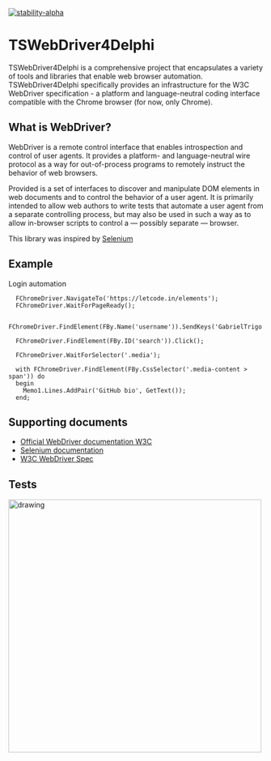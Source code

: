 [![stability-alpha](https://img.shields.io/badge/stability-alpha-f4d03f.svg)](https://github.com/mkenney/software-guides/blob/master/STABILITY-BADGES.md#alpha)

# TSWebDriver4Delphi

TSWebDriver4Delphi is a comprehensive project that encapsulates a variety of tools and libraries that enable web browser automation. TSWebDriver4Delphi specifically provides an infrastructure for the W3C WebDriver specification - a platform and language-neutral coding interface compatible with the Chrome browser (for now, only Chrome).

What is WebDriver? 
--
WebDriver is a remote control interface that enables introspection and control of user agents. It provides a platform- and language-neutral wire protocol as a way for out-of-process programs to remotely instruct the behavior of web browsers.

Provided is a set of interfaces to discover and manipulate DOM elements in web documents and to control the behavior of a user agent. It is primarily intended to allow web authors to write tests that automate a user agent from a separate controlling process, but may also be used in such a way as to allow in-browser scripts to control a — possibly separate — browser.

This library was inspired by [Selenium](https://github.com/SeleniumHQ/selenium)

## Example
Login automation
```delphi
  FChromeDriver.NavigateTo('https://letcode.in/elements');
  FChromeDriver.WaitForPageReady();

  FChromeDriver.FindElement(FBy.Name('username')).SendKeys('GabrielTrigo');

  FChromeDriver.FindElement(FBy.ID('search')).Click();

  FChromeDriver.WaitForSelector('.media');

  with FChromeDriver.FindElement(FBy.CssSelector('.media-content > span')) do
  begin
    Memo1.Lines.AddPair('GitHub bio', GetText());
  end;
```

## Supporting documents

 - [Official WebDriver documentation W3C](https://w3c.github.io/webdriver)
 - [Selenium documentation](https://www.selenium.dev/documentation)
 - [W3C WebDriver Spec](https://github.com/jlipps/simple-wd-spec)


## Tests
<img src="https://github.com/GabrielTrigo/TSWebDriver4Delphi/assets/43503837/bcc0d718-92e2-4107-a074-7f4fcd89c712" alt="drawing" width="500"/>


